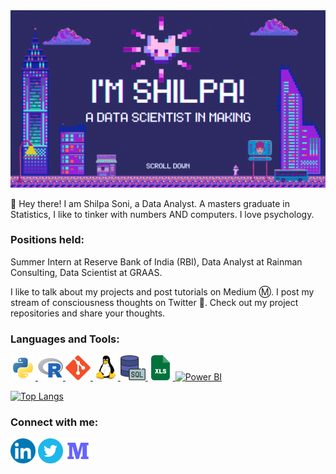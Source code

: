 <!--[![MasterHead](https://github.com/shil5/shil5/blob/main/header-pics/header_gif_image_purple.gif)](https://github.com/shil5)-->

<img src="https://github.com/shil5/shil5/blob/main/header-pics/header_gif_image_purple.gif" width="800">

👋 Hey there! I am Shilpa Soni, a Data Analyst.  A masters graduate in Statistics, I like to tinker with numbers AND computers. I love psychology.

<h3 align="left">Positions held:</h3>
<p>Summer Intern at Reserve Bank of India (RBI), Data Analyst at Rainman Consulting, Data Scientist at GRAAS.</p>
<p>I like to talk about my projects and post tutorials on Medium Ⓜ. I post my stream of consciousness thoughts on Twitter 🐥. Check out my project repositories and share your thoughts.
 <!-- <img align="right" alt="Coding" width="400" src="add link here">-->

<h3 align="left">Languages and Tools:</h3>
<p align="left">  <a href="https://www.python.org" target="_blank"> <img src="https://github.com/devicons/devicon/blob/master/icons/python/python-original.svg" alt="python" width="40" height="40"/> </a> <a href="https://www.r-project.org/about.html" target="_blank"> <img src="https://github.com/devicons/devicon/blob/master/icons/r/r-original.svg" alt="R" width="40" height="40"/> </a> <a href="https://git-scm.com/" target="_blank"> <img src="https://github.com/devicons/devicon/blob/master/icons/git/git-original.svg" alt="git" width="40" height="40"/> </a>  <a href="https://www.linux.org/" target="_blank"> <img src="https://github.com/devicons/devicon/blob/master/icons/linux/linux-original.svg" alt="linux" width="40" height="40"/> </a> <a href="https://aws.amazon.com/what-is/sql/" target="_blank"> <img src="other_images_icons/sql_icon.png" alt="SQL" width="40" height="40"/> </a> <a href="https://www.microsoft.com/en-in/microsoft-365/excel" target="_blank"> <img src="other_images_icons/excel_icon.png" alt="Advanced Excel" width="40" height="40"/> </a> <a href="https://www.microsoft.com/en-us/power-platform/products/power-bi" target="_blank"> <img src="https://github.com/microsoft/PowerBI-Icons/blob/main/PNG/Power-BI.png" alt="Power BI" width="40" height="40"/> </a> </p>

[![Top Langs](https://github-readme-stats.vercel.app/api/top-langs/?username=shil5&layout=donut-vertical)](https://github.com/anuraghazra/github-readme-stats)


<h3 align="left">Connect with me:</h3>
<p align="left">

<a href="https://www.linkedin.com/in/shilpasonistats/" target="blank"><img align="center" src="social-icons/social_linkedin_icon.png" alt="" height="40" width="40" /></a>
<a href="https://twitter.com/ShilpaStats" target="blank"><img align="center" src="social-icons/social_twitter_icon.png" alt="" height="40" width="40" /></a>
<a href="https://medium.com/@shilpastats" target="blank"><img align="center" src="social-icons/social_medium_icon.png" alt="" height="40" width="40" /></a>

<!--<a href="your link" target="blank"><img align="center" src="https://cdn.jsdelivr.net/npm/simple-icons@3.0.1/icons/instagram.svg" alt="" height="30" width="40" /></a>
<a href="your link" target="blank"><img align="center" src="https://cdn.jsdelivr.net/npm/simple-icons@3.0.1/icons/youtube.svg" alt="" height="40" width="40" /></a>-->
</p>
<!--
**shil5/shil5** is a ✨ _special_ ✨ repository because its `README.md` (this file) appears on your GitHub profile.

Here are some ideas to get you started:

- 🔭 I’m currently working on ...
- 🌱 I’m currently learning ...
- 👯 I’m looking to collaborate on ...
- 🤔 I’m looking for help with ...
- 💬 Ask me about ...
- 📫 How to reach me: ...
- 😄 Pronouns: ...
- ⚡ Fun fact: ...
-->




